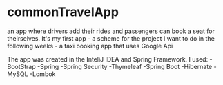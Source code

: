 # commonTravelApp
an app where drivers add their rides and passengers can book a seat for theirselves.
It's my first app - a scheme for the project I want to do in the following weeks - a taxi booking app that uses Google Api 


The app was created in the InteliJ IDEA and Spring Framework.
I used:
-BootStrap
-Spring
-Spring Security
-Thymeleaf
-Spring Boot
-Hibernate
-MySQL
-Lombok
